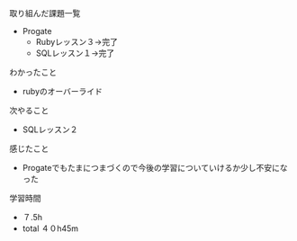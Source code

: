 取り組んだ課題一覧
* Progate
  * Rubyレッスン３→完了
  * SQLレッスン１→完了

わかったこと
* rubyのオーバーライド

次やること
* SQLレッスン２

感じたこと
* Progateでもたまにつまづくので今後の学習についていけるか少し不安になった
    
学習時間
* ７.5h
 * total ４０h45m
